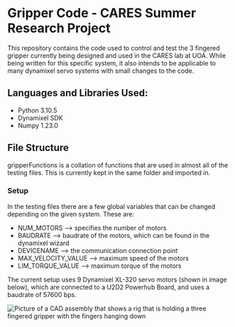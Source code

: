 # Gripper Code - CARES Summer Research Project 

This repository contains the code used to control and test the 3 fingered gripper currently being designed and used in the CARES lab at UOA. 
While being written for this specific system, it also intends to be applicable to many dynamixel servo systems with small changes to the code.   
 
## Languages and Libraries Used: 

- Python 3.10.5
- Dynamixel SDK 
- Numpy 1.23.0

## File Structure

gripperFunctions is a collation of functions that are used in almost all of the testing files. This is currently kept in the same folder and imported in. 

### Setup 
In the testing files there are a few global variables that can be changed depending on the given system. These are: 
- NUM_MOTORS --> specifies the number of motors 
- BAUDRATE --> baudrate of the motors, which can be found in the dynamixel wizard
- DEVICENAME --> the communication connection point
- MAX_VELOCITY_VALUE --> maximum speed of the motors
- LIM_TORQUE_VALUE --> maximum torque of the motors

The current setup uses 9 Dynamixel XL-320 servo motors (shown in image below), which are connected to a U2D2 Powerhub Board, and uses a baudrate of 57600 bps. 

![Picture of a CAD assembly that shows a rig that is holding a three fingered gripper with the fingers hanging down](https://user-images.githubusercontent.com/105029122/205157459-ef70f9fb-dcea-464a-af8a-14d66047497a.png)



